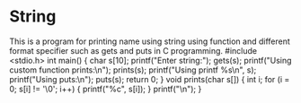 # String
This is a program for printing name using string using function and different format specifier such as gets and puts in C programming.
#include <stdio.h>
int main()
{
    char s[10];
    printf("Enter string:");
    gets(s);
    printf("Using custom function prints:\n");
    prints(s);
    printf("Using printf %s\n", s);
    printf("Using puts:\n");
    puts(s);
    return 0;
}
void prints(char s[])
{
    int i;
    for (i = 0; s[i] != '\0'; i++)
    {
        printf("%c", s[i]);
    }
    printf("\n");
}
